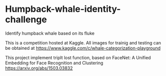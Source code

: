 # Humpback-whale-identity-challenge
Identify humpback whale based on its fluke

This is a competition hosted at Kaggle. All images for trainig and testing can be obtained at https://www.kaggle.com/c/whale-categorization-playground

This project implement triplt lost function, based on FaceNet: A Unified Embedding for Face Recognition and Clustering https://arxiv.org/abs/1503.03832
